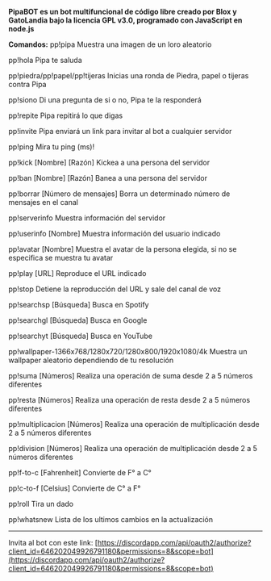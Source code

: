 **PipaBOT es un bot multifuncional de código libre creado por Blox y GatoLandia bajo la licencia GPL v3.0, programado con JavaScript en node.js**

**Comandos:**
pp!pipa
Muestra una imagen de un loro aleatorio

pp!hola
Pipa te saluda

pp!piedra/pp!papel/pp!tijeras
Inicias una ronda de Piedra, papel o tijeras contra Pipa

pp!siono
Di una pregunta de si o no, Pipa te la responderá

pp!repite
Pipa repitirá lo que digas

pp!invite
Pipa enviará un link para invitar al bot a cualquier servidor

pp!ping
Mira tu ping (ms)!

pp!kick [Nombre] [Razón]
Kickea a una persona del servidor

pp!ban [Nombre] [Razón]
Banea a una persona del servidor

pp!borrar [Número de mensajes]
Borra un determinado número de mensajes en el canal

pp!serverinfo
Muestra información del servidor

pp!userinfo [Nombre]
Muestra información del usuario indicado

pp!avatar [Nombre]
Muestra el avatar de la persona elegida, si no se especifica se muestra tu avatar

pp!play [URL]
Reproduce el URL indicado

pp!stop
Detiene la reproducción del URL y sale del canal de voz

pp!searchsp [Búsqueda]
Busca en Spotify

pp!searchgl [Búsqueda]
Busca en Google

pp!searchyt [Búsqueda]
Busca en YouTube

pp!wallpaper-1366x768/1280x720/1280x800/1920x1080/4k
Muestra un wallpaper aleatorio dependiendo de tu resolución

pp!suma [Números]
Realiza una operación de suma desde 2 a 5 números diferentes

pp!resta [Números]
Realiza una operación de resta desde 2 a 5 números diferentes

pp!multiplicacion [Números]
Realiza una operación de multiplicación desde 2 a 5 números diferentes

pp!division [Números]
Realiza una operación de multiplicación desde 2 a 5 números diferentes

pp!f-to-c [Fahrenheit]
Convierte de F° a C°

pp!c-to-f [Celsius]
Convierte de C° a F°

pp!roll
Tira un dado

pp!whatsnew
Lista de los ultimos cambios en la actualización

------------------------------------------------

Invita al bot con este link: [https://discordapp.com/api/oauth2/authorize?client_id=646202049926791180&permissions=8&scope=bot](https://discordapp.com/api/oauth2/authorize?client_id=646202049926791180&permissions=8&scope=bot)
